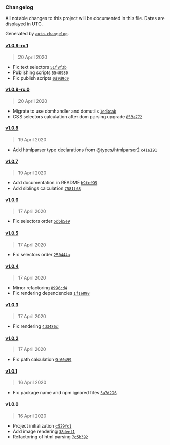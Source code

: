 ### Changelog

All notable changes to this project will be documented in this file. Dates are displayed in UTC.

Generated by [`auto-changelog`](https://github.com/CookPete/auto-changelog).

#### [v1.0.9-rc.1](https://github.com/busfor/react-native-html-to-native/compare/v1.0.9-rc.0...v1.0.9-rc.1)

> 20 April 2020

- Fix text selectors [`51f8f3b`](https://github.com/busfor/react-native-html-to-native/commit/51f8f3b0f352f970d2b00255dd5c043d466af32f)
- Publishing scripts [`5540980`](https://github.com/busfor/react-native-html-to-native/commit/554098051947281df3426703ba2395fe5dda63f5)
- Fix publish scripts [`0d9d9c9`](https://github.com/busfor/react-native-html-to-native/commit/0d9d9c9beac1a41f0ee813bc8737e08f895cd8f9)

#### [v1.0.9-rc.0](https://github.com/busfor/react-native-html-to-native/compare/v1.0.8...v1.0.9-rc.0)

> 20 April 2020

- Migrate to use domhandler and domutils [`1ed3cab`](https://github.com/busfor/react-native-html-to-native/commit/1ed3cab8288efaa9d251180a9efee8b58550136e)
- CSS selectors calculation after dom parsing upgrade [`853a772`](https://github.com/busfor/react-native-html-to-native/commit/853a772331e7552fdf332e4e6f4ad3558dbd9fc0)

#### [v1.0.8](https://github.com/busfor/react-native-html-to-native/compare/v1.0.7...v1.0.8)

> 19 April 2020

- Add htmlparser type declarations from @types/htmlparser2 [`c41a191`](https://github.com/busfor/react-native-html-to-native/commit/c41a1916141ced96a94291535b8a199122e677a4)

#### [v1.0.7](https://github.com/busfor/react-native-html-to-native/compare/v1.0.6...v1.0.7)

> 19 April 2020

- Add documentation in README [`b9fcf95`](https://github.com/busfor/react-native-html-to-native/commit/b9fcf9598fa762fe642a3fba28e67a18921cab30)
- Add siblings calculation [`7581f68`](https://github.com/busfor/react-native-html-to-native/commit/7581f68f4cc63e0ef2635582c74c2032ad004f90)

#### [v1.0.6](https://github.com/busfor/react-native-html-to-native/compare/v1.0.5...v1.0.6)

> 17 April 2020

- Fix selectors order [`5d5b5e9`](https://github.com/busfor/react-native-html-to-native/commit/5d5b5e91b364b836c7c7ff9a24374ac27824bff4)

#### [v1.0.5](https://github.com/busfor/react-native-html-to-native/compare/v1.0.4...v1.0.5)

> 17 April 2020

- Fix selectors order [`250444a`](https://github.com/busfor/react-native-html-to-native/commit/250444a3559218a5702b8688f1f13dbba187f88a)

#### [v1.0.4](https://github.com/busfor/react-native-html-to-native/compare/v1.0.3...v1.0.4)

> 17 April 2020

- Minor refactoring [`8996cd4`](https://github.com/busfor/react-native-html-to-native/commit/8996cd4ac98e463a99ef38ebb907fac73fd7ed18)
- Fix rendering dependencies [`1f1e898`](https://github.com/busfor/react-native-html-to-native/commit/1f1e898007c30dbb60e288085b2abef5ed09be2f)

#### [v1.0.3](https://github.com/busfor/react-native-html-to-native/compare/v1.0.2...v1.0.3)

> 17 April 2020

- Fix rendering [`4d3486d`](https://github.com/busfor/react-native-html-to-native/commit/4d3486deaf5bea40c2189520f0e8aa51d9d7be4a)

#### [v1.0.2](https://github.com/busfor/react-native-html-to-native/compare/v1.0.1...v1.0.2)

> 17 April 2020

- Fix path calculation [`9f60499`](https://github.com/busfor/react-native-html-to-native/commit/9f604990fdae212a43da80b78ab512d911080ae8)

#### [v1.0.1](https://github.com/busfor/react-native-html-to-native/compare/v1.0.0...v1.0.1)

> 16 April 2020

- Fix package name and npm ignored files [`5a7d296`](https://github.com/busfor/react-native-html-to-native/commit/5a7d29639fa8ca570ce8abb0e86f22f6fd5c9207)

#### v1.0.0

> 16 April 2020

- Project initialization [`c529fc1`](https://github.com/busfor/react-native-html-to-native/commit/c529fc14c1f2e319cd454a5b97f624f007b29964)
- Add image rendering [`38deef1`](https://github.com/busfor/react-native-html-to-native/commit/38deef1a7590385b9bba2d0877372af1d1eb984a)
- Refactoring of html parsing [`7c5b392`](https://github.com/busfor/react-native-html-to-native/commit/7c5b392375759f677ebe1c126b7d44386af23f88)
